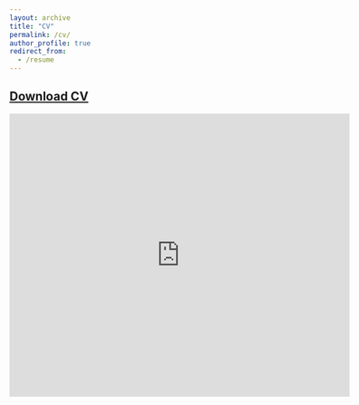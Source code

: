 ```yaml
---
layout: archive
title: "CV"
permalink: /cv/
author_profile: true
redirect_from:
  - /resume
---
```


## [Download CV](https://github.com/inhohong/inhohong.github.io/raw/master/files/CV_Inho_Hong.pdf)


<!---## <span style="color:blue"> **[Download CV](https://github.com/inhohong/inhohong.github.io/raw/master/files/CV_ihong_web.pdf)** </span>-->

<embed src="https://inhohong.github.io/files/CV_Inho_Hong.pdf" type="application/pdf" width="600px" height="500px" />
